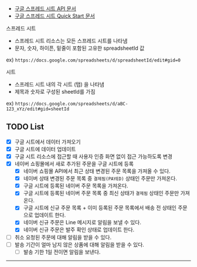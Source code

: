 - [구글 스프레드 시트 API 문서](https://developers.google.com/sheets/api/guides/concepts?hl=ko)
- [구글 스프레드 시트 Quick Start 문서](https://developers.google.com/sheets/api/quickstart/java?hl=ko)

스프레드 시트
- 스프레드 시트 리소스는 모든 스프레드 시트를 나타냄
- 문자, 숫자, 하이픈, 밑줄이 포함된 고유한 spreadsheetId 값

ex) `https://docs.google.com/spreadsheets/d/spreadsheetId/edit#gid=0`

시트
- 스프레드 시트 내의 각 시트 (탭) 을 나타냄
- 제목과 숫자로 구성된 sheetId를 가짐 

ex) `https://docs.google.com/spreadsheets/d/aBC-123_xYz/edit#gid=sheetId`

## TODO List

* [x] 구글 시트에서 데이터 가져오기
* [x] 구글 시트에 데이터 업데이트
* [x] 구글 시트 리소스에 접근할 때 사용자 인증 화면 없이 접근 가능하도록 변경
* [x] 네이버 쇼핑몰에서 새로 추가된 주문을 구글 시트에 등록
  * [x] 네이버 쇼핑몰 API에서 최근 상태 변경된 주문 목록을 가져올 수 있다.
  * [x] 네이버 상태 변경된 주문 목록 중 `결제됨(PAYED)` 상태인 주문만 가져온다.
  * [x] 구글 시트에 등록된 네이버 주문 목록을 가져온다.
  * [x] 구글 시트에 등록된 네이버 주문 목록 중 최신 상태가 `결제됨` 상태인 주문만 가져온다.
  * [x] 구글 시트에 신규 주문 목록 + 이미 등록된 주문 목록에서 배송 전 상태인 주문으로 업데이트 한다.
  * [x] 네이버 신규 주문은 Line 메시지로 알림을 보낼 수 있다.
  * [x] 네이버 신규 주문은 발주 확인 상태로 업데이트 한다.
* [ ] 취소 요청된 주문에 대해 알림을 받을 수 있다.
* [ ] 발송 기간이 얼마 남지 않은 상품에 대해 알림을 받을 수 있다.
  * [ ] 발송 기한 1일 전이면 알림을 보낸다.

---
